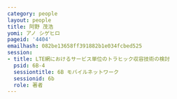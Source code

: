 ```yaml
---
category: people
layout: people
title: 阿野 茂浩
yomi: アノ シゲヒロ
pageid: '4404'
emailhash: 082be13658ff391882b1e034fcbed525
session:
- title: LTE網におけるサービス単位のトラヒック収容技術の検討
  psid: 6B-4
  sessiontitle: 6B モバイルネットワーク
  sessionid: 6b
  role: 著者
---
```

